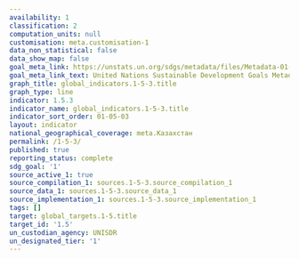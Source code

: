 ```yaml
---
availability: 1
classification: 2
computation_units: null
customisation: meta.customisation-1
data_non_statistical: false
data_show_map: false
goal_meta_link: https://unstats.un.org/sdgs/metadata/files/Metadata-01-05-03.pdf
goal_meta_link_text: United Nations Sustainable Development Goals Metadata (pdf 894kB)
graph_title: global_indicators.1-5-3.title
graph_type: line
indicator: 1.5.3
indicator_name: global_indicators.1-5-3.title
indicator_sort_order: 01-05-03
layout: indicator
national_geographical_coverage: meta.Казахстан
permalink: /1-5-3/
published: true
reporting_status: complete
sdg_goal: '1'
source_active_1: true
source_compilation_1: sources.1-5-3.source_compilation_1
source_data_1: sources.1-5-3.source_data_1
source_implementation_1: sources.1-5-3.source_implementation_1
tags: []
target: global_targets.1-5.title
target_id: '1.5'
un_custodian_agency: UNISDR
un_designated_tier: '1'
---
```

